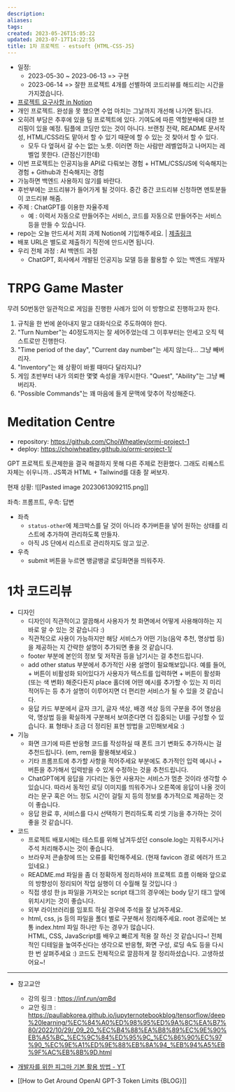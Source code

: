 ```yaml
---
description:
aliases: 
tags: 
created: 2023-05-26T15:05:22
updated: 2023-07-17T14:22:55
title: 1차 프로젝트 - estsoft {HTML-CSS-JS}
---
```

- 일정: 
	- 2023-05-30 ~ 2023-06-13 => 구현
	- 2023-06-14 => 잘한 프로젝트 4개를 선별하여 코드리뷰를 해드리는 시간을 가지겠습니다.
- [프로젝트 요구사항 in Notion](https://paullabworkspace.notion.site/ChatGPT-02f3ccabc88143b0a06d18ac89b03a0c)
- 개인 프로젝트. 완성을 못 했으면 수업 마치는 그날까지 개선해 나가면 됩니다.
- 오히려 부담은 추후에 있을 팀 프로젝트에 있다. 기여도에 따른 역할분배에 대한 브리핑이 있을 예정. 팀플에 코딩만 있는 것이 아니다. 브랜칭 전략, README 문서작성, HTML/CSS라도 맡아서 할 수 있기 때문에 할 수 있는 것 찾아서 할 수 있다.
	- 모두 다 엎혀서 갈 수는 없는 노릇. 이러면 하는 사람만 레벨업하고 나머지는 레벨업 못한다. (관점신기한데)
- 이번 프로젝트는 인공지능을 API로 다뤄보는 경험 + HTML/CSS/JS에 익숙해지는 경험 + Github과 친숙해지는 경험
- 가능하면 백엔드 사용하지 않기를 바란다.
- 후반부에는 코드리뷰가 들어가게 될 것이다. 중간 중간 코드리뷰 신청하면 멘토분들이 코드리뷰 해줌.
- 주제 : ChatGPT를 이용한 자율주제
    - 예 : 이력서 자동으로 만들어주는 서비스, 코드를 자동으로 만들어주는 서비스 등을 만들 수 있습니다.
- repo는 오늘 만드셔서 저희 과제 Notion에 기입해주세요. | [제출링크](https://www.notion.so/5-30-e65d684e4b4c4739a54d3c3796040d3c) 
- 배포 URL은 별도로 제출하기 직전에 만드시면 됩니다.
- 우리 전체 과정 : AI 백엔드 과정
    - ChatGPT, 회사에서 개발된 인공지능 모델 등을 활용할 수 있는 백엔드 개발자

# TRPG Game Master

무려 50번동안 일관적으로 게임을 진행한 사례가 있어 이 방향으로 진행하고자 한다.

1. 규칙을 한 번에 쏟아내지 말고 대화식으로 주도하여야 한다.
2. "Turn Number"는 40정도까지는 잘 세어주었는데 그 이후부터는 안세고 오직 텍스트로만 진행한다.
3. "Time period of the day", "Current day number"는 세지 않는다... 그냥 빼버리자.
4. "Inventory"는 왜 상황이 바뀔 때마다 달라지냐?
5. 게임 초반부터 내가 의뢰한 몇몇 속성을 개무시한다. "Quest", "Ability"는 그냥 빼버리자.
6. "Possible Commands"는 꽤 마음에 들게 문맥에 맞추어 작성해준다.

# Meditation Centre

- repository: <https://github.com/ChoiWheatley/ormi-project-1>
- deploy: <https://choiwheatley.github.io/ormi-project-1/>

GPT 프로젝트 토큰제한을 결국 해결하지 못해 다른 주제로 전환했다. 그래도 리퀘스트 자체는 쉬우니까.. JS쪽과 HTML + Tailwind를 대충 잘 써보자.

현재 상황: ![[Pasted image 20230613092115.png]]

좌측: 프롬프트, 우측: 답변

- 좌측
	- `status-other`에 체크박스를 달 것이 아니라 추가버튼을 넣어 원하는 상태를 리스트에 추가하여 관리하도록 만들자.
	- 아직 JS 단에서 리스트로 관리하지도 않고 있군.
- 우측
	- submit 버튼을 누르면 뱅글뱅글 로딩화면을 띄워주자.

# 1차 코드리뷰

- 디자인
    - 디자인이 직관적이고 깔끔해서 사용자가 첫 화면에서 어떻게 사용해야하는 지 바로 알 수 있는 것 같습니다 :)
    - 직관적으로 사용이 가능하지만 해당 서비스가 어떤 기능(음악 추천, 명상법 등)을 제공하는 지 간략한 설명이 추가되면 좋을 것 같습니다.
    - footer 부분에 본인의 정보 및 저작권 등을 남기시는 걸 추천드립니다.
    - add other status 부분에서 추가적인 사용 설명이 필요해보입니다. 예를 들어, + 버튼이 비활성화 되어있다가 사용자가 텍스트를 입력하면 + 버튼이 활성화(또는 색 변화) 해준다든지 place 홀더에 어떤 예시를 추가할 수 있는 지 미리 적어두는 등 추가 설명이 이루어지면 더 편리한 서비스가 될 수 있을 것 같습니다.
    - 응답 카드 부분에서 글자 크기, 글자 색상, 배경 색상 등의 구분을 주어 명상음악, 명상법 등을 확실하게 구분해서 보여준다면 더 집중되는 UI를 구성할 수 있습니다. 표 형태나 조금 더 정리된 표현 방법을 고민해보세요 :)
- 기능
    - 화면 크기에 따른 반응형 코드를 작성하실 때 폰트 크기 변화도 추가하시는 걸 추천드립니다. (em, rem을 활용해보세요.)
    - 기타 프롬프트에 추가할 사항을 적어주세요 부분에도 추가적인 입력 예시나 + 버튼을 추가해서 입력받을 수 있게 수정하는 것을 추천드립니다.
    - ChatGPT에게 응답을 기다리는 동안 사용자는 서비스가 멈춘 것이라 생각할 수 있습니다. 따라서 동적인 로딩 이미지를 띄워주거나 오른쪽에 응답이 나올 것이라는 문구 혹은 어느 정도 시간이 걸릴 지 등의 정보를 추가적으로 제공하는 것이 좋습니다.
    - 응답 완료 후, 서비스를 다시 선택하기 편리하도록 리셋 기능을 추가하는 것이 좋을 것 같습니다.
- 코드
    - 프로젝트 배포시에는 테스트를 위해 남겨두셨던 console.log는 지워주시거나 주석 처리해주시는 것이 좋습니다.
    - 브라우저 콘솔창에 뜨는 오류를 확인해주세요. (현재 favicon 경로 에러가 뜨고 있네요.)
    - README.md 파일을 좀 더 정확하게 정리하셔야 프로젝트 흐름 이해와 앞으로의 방향성이 정리되어 작업 실행이 더 수월해 질 것입니다 :)
    - 직접 생성 한 js 파일을 가져오는 script 태그의 경우에는 body 닫기 태그 앞에 위치시키는 것이 좋습니다.
    - 외부 라이브러리를 임포트 하실 경우에 주석을 잘 남겨주세요.
    - html, css, js 등의 파일을 폴더 별로 구분해서 정리해주세요. root 경로에는 보통 index.html 파일 하나만 두는 경우가 많습니다.  
HTML, CSS, JavaScript를 배우고 빠르게 적용 잘 하신 것 같습니다~! 전체적인 디테일을 높여주신다는 생각으로 반응형, 화면 구성, 로딩 속도 등을 다시 한 번 살펴주세요 :) 코드도 전체적으로 깔끔하게 잘 정리하셨습니다. 고생하셨어요~!


---

- 참고교안

    - 강의 링크 : <https://inf.run/qmBd>
    - 교안 링크 : <https://paullabkorea.github.io/jupyternotebookblog/tensorflow/deep%20learning/%EC%84%A0%ED%98%95%ED%9A%8C%EA%B7%80/2022/10/29/_09_20_%EC%B4%88%EA%B8%89%EC%9E%90%EB%A5%BC_%EC%9C%84%ED%95%9C_%EC%86%90%EC%97%90_%EC%9E%A1%ED%9E%88%EB%8A%94_%EB%94%A5%EB%9F%AC%EB%8B%9D.html>
- [개발자를 위한 피그마 기본 활용 방법 - YT](https://youtu.be/1-VXCKmyr9I)
- [[How to Get Around OpenAI GPT-3 Token Limits {BLOG}]]
